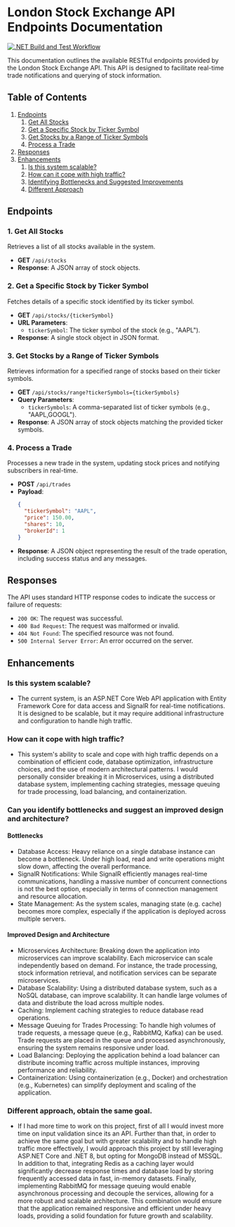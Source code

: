 # London Stock Exchange API Endpoints Documentation
[![.NET Build and Test Workflow](https://github.com/fkitsantas/LondonStockExchange.API/actions/workflows/dotnet.yml/badge.svg)](https://github.com/fkitsantas/LondonStockExchange.API/actions/workflows/dotnet.yml)

This documentation outlines the available RESTful endpoints provided by the London Stock Exchange API. This API is designed to facilitate real-time trade notifications and querying of stock information.

## Table of Contents
1. [Endpoints](#endpoints)
   1. [Get All Stocks](#1-get-all-stocks)
   2. [Get a Specific Stock by Ticker Symbol](#2-get-a-specific-stock-by-ticker-symbol)
   3. [Get Stocks by a Range of Ticker Symbols](#3-get-stocks-by-a-range-of-ticker-symbols)
   4. [Process a Trade](#4-process-a-trade)
2. [Responses](#responses)
3. [Enhancements](#enhancements)
   1. [Is this system scalable?](#is-this-system-scalable)
   2. [How can it cope with high traffic?](#how-can-it-cope-with-high-traffic)
   3. [Identifying Bottlenecks and Suggested Improvements](#can-you-identify-bottlenecks-and-suggest-an-improved-design-and-architecture)
   4. [Different Approach](#different-approach-obtain-the-same-goal)

## Endpoints

### 1. Get All Stocks
Retrieves a list of all stocks available in the system.

- **GET** `/api/stocks`
- **Response**: A JSON array of stock objects.

### 2. Get a Specific Stock by Ticker Symbol
Fetches details of a specific stock identified by its ticker symbol.

- **GET** `/api/stocks/{tickerSymbol}`
- **URL Parameters**:
  - `tickerSymbol`: The ticker symbol of the stock (e.g., "AAPL").
- **Response**: A single stock object in JSON format.

### 3. Get Stocks by a Range of Ticker Symbols
Retrieves information for a specified range of stocks based on their ticker symbols.

- **GET** `/api/stocks/range?tickerSymbols={tickerSymbols}`
- **Query Parameters**:
  - `tickerSymbols`: A comma-separated list of ticker symbols (e.g., "AAPL,GOOGL").
- **Response**: A JSON array of stock objects matching the provided ticker symbols.

### 4. Process a Trade
Processes a new trade in the system, updating stock prices and notifying subscribers in real-time.

- **POST** `/api/trades`
- **Payload**:
  ```json
  {
    "tickerSymbol": "AAPL",
    "price": 150.00,
    "shares": 10,
    "brokerId": 1
  }

- **Response**: A JSON object representing the result of the trade operation, including success status and any messages.

## Responses
The API uses standard HTTP response codes to indicate the success or failure of requests:

- `200 OK`: The request was successful.
- `400 Bad Request`: The request was malformed or invalid.
- `404 Not Found`: The specified resource was not found.
- `500 Internal Server Error`: An error occurred on the server.

## Enhancements

### Is this system scalable?
- The current system, is an ASP.NET Core Web API application with Entity Framework Core for data access and SignalR for real-time notifications. It is designed to be scalable, but it may require additional infrastructure and configuration to handle high traffic.

### How can it cope with high traffic?
- This system's ability to scale and cope with high traffic depends on a combination of efficient code, database optimization, infrastructure choices, and the use of modern architectural patterns. I would personally consider breaking it in Microservices, using a distributed database system, implementing caching strategies, message queuing for trade processing, load balancing, and containerization.

### Can you identify bottlenecks and suggest an improved design and architecture?
#### Bottlenecks
- Database Access: Heavy reliance on a single database instance can become a bottleneck. Under high load, read and write operations might slow down, affecting the overall performance.
- SignalR Notifications: While SignalR efficiently manages real-time communications, handling a massive number of concurrent connections is not the best option, especially in terms of connection management and resource allocation.
- State Management: As the system scales, managing state (e.g. cache) becomes more complex, especially if the application is deployed across multiple servers.

#### Improved Design and Architecture
- Microservices Architecture: Breaking down the application into microservices can improve scalability. Each microservice can scale independently based on demand. For instance, the trade processing, stock information retrieval, and notification services can be separate microservices.
- Database Scalability: Using a distributed database system, such as a NoSQL database, can improve scalability. It can handle large volumes of data and distribute the load across multiple nodes.
- Caching: Implement caching strategies to reduce database read operations.
- Message Queuing for Trades Processing: To handle high volumes of trade requests, a message queue (e.g., RabbitMQ, Kafka) can be used. Trade requests are placed in the queue and processed asynchronously, ensuring the system remains responsive under load.
- Load Balancing: Deploying the application behind a load balancer can distribute incoming traffic across multiple instances, improving performance and reliability.
- Containerization: Using containerization (e.g., Docker) and orchestration (e.g., Kubernetes) can simplify deployment and scaling of the application.

### Different approach, obtain the same goal.
- If I had more time to work on this project, first of all I would invest more time on input validation since its an API. Further than that, in order to achieve the same goal but with greater scalability and to handle high traffic more effectively, I would approach this project by still leveraging ASP.NET Core and .NET 8, but opting for MongoDB instead of MSSQL. In addition to that, integrating Redis as a caching layer would significantly decrease response times and database load by storing frequently accessed data in fast, in-memory datasets. Finally, implementing RabbitMQ for message queuing would enable asynchronous processing and decouple the services, allowing for a more robust and scalable architecture. This combination would ensure that the application remained responsive and efficient under heavy loads, providing a solid foundation for future growth and scalability.
